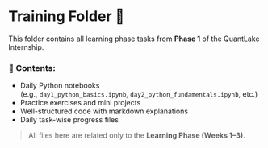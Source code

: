 # Training Folder 📂

This folder contains all learning phase tasks from **Phase 1** of the QuantLake Internship.

### 📌 Contents:
- Daily Python notebooks  
  (e.g., `day1_python_basics.ipynb`, `day2_python_fundamentals.ipynb`, etc.)
- Practice exercises and mini projects  
- Well-structured code with markdown explanations  
- Daily task-wise progress files

> All files here are related only to the **Learning Phase (Weeks 1–3)**.
